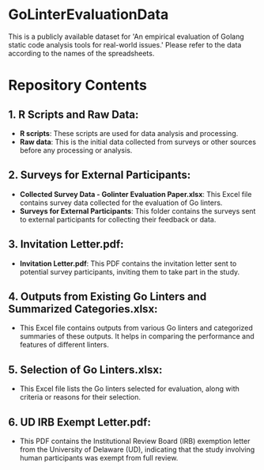 # GoLinterEvaluationData

This is a publicly available dataset for 'An empirical evaluation of Golang static code analysis tools for real-world issues.' Please refer to the data according to the names of the spreadsheets.

# Repository Contents

## 1. R Scripts and Raw Data:
- **R scripts**: These scripts are used for data analysis and processing.
- **Raw data**: This is the initial data collected from surveys or other sources before any processing or analysis.

## 2. Surveys for External Participants:
- **Collected Survey Data - Golinter Evaluation Paper.xlsx**: This Excel file contains survey data collected for the evaluation of Go linters.
- **Surveys for External Participants**: This folder contains the surveys sent to external participants for collecting their feedback or data.

## 3. Invitation Letter.pdf:
- **Invitation Letter.pdf**: This PDF contains the invitation letter sent to potential survey participants, inviting them to take part in the study.

## 4. Outputs from Existing Go Linters and Summarized Categories.xlsx:
- This Excel file contains outputs from various Go linters and categorized summaries of these outputs. It helps in comparing the performance and features of different linters.

## 5. Selection of Go Linters.xlsx:
- This Excel file lists the Go linters selected for evaluation, along with criteria or reasons for their selection.

## 6. UD IRB Exempt Letter.pdf:
- This PDF contains the Institutional Review Board (IRB) exemption letter from the University of Delaware (UD), indicating that the study involving human participants was exempt from full review.
